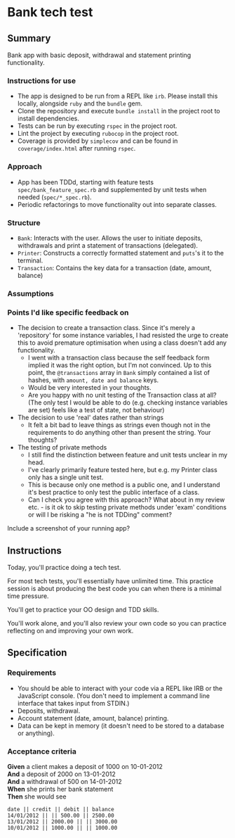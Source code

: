 # Bank tech test

## Summary

Bank app with basic deposit, withdrawal and statement printing functionality. 

### Instructions for use

- The app is designed to be run from a REPL like `irb`. Please install this locally, alongside `ruby` and the `bundle` gem.
- Clone the repository and execute `bundle install` in the project root to install dependencies. 
- Tests can be run by executing `rspec` in the project root.
- Lint the project by executing `rubocop` in the project root.
- Coverage is provided by `simplecov` and can be found in `coverage/index.html` after running `rspec`.

### Approach

- App has been TDDd, starting with feature tests `spec/bank_feature_spec.rb` and supplemented by unit tests when needed (`spec/*_spec.rb`).
- Periodic refactorings to move functionality out into separate classes.

### Structure

- `Bank`: Interacts with the user. Allows the user to initiate deposits, withdrawals and print a statement of transactions (delegated). 
- `Printer`: Constructs a correctly formatted statement and `puts`'s it to the terminal.
- `Transaction`: Contains the key data for a transaction (date, amount, balance)

### Assumptions


### Points I'd like specific feedback on

- The decision to create a transaction class. Since it's merely a 'repository' for some instance variables, I had resisted the urge to create this to avoid premature optimisation when using a class doesn't add any functionality. 
    - I went with a transaction class because the self feedback form implied it was the right option, but I'm not convinced. Up to this point, the `@transactions` array in `Bank` simply contained a list of hashes, with `amount, date and balance` keys.
    - Would be very interested in your thoughts.
    - Are you happy with no unit testing of the Transaction class at all? (The only test I would be able to do (e.g. checking instance variables are set) feels like a test of state, not behaviour)
- The decision to use 'real' dates rather than strings
    - It felt a bit bad to leave things as strings even though not in the requirements to do anything other than present the string.
    Your thoughts?
- The testing of private methods
    - I still find the distinction between feature and unit tests unclear in my head.
    - I've clearly primarily feature tested here, but e.g. my Printer class only has a single unit test. 
    - This is because only one method is a public one, and I understand it's best practice to only test the public interface of a class.
    - Can I check you agree with this approach? What about in my review etc. - is it ok to skip testing private methods under 'exam' conditions or will I be risking a "he is not TDDing" comment?
 
 
Include a screenshot of your running app?

## Instructions

Today, you'll practice doing a tech test.

For most tech tests, you'll essentially have unlimited time.  This practice session is about producing the best code you can when there is a minimal time pressure.

You'll get to practice your OO design and TDD skills.

You'll work alone, and you'll also review your own code so you can practice reflecting on and improving your own work.

## Specification

### Requirements

* You should be able to interact with your code via a REPL like IRB or the JavaScript console.  (You don't need to implement a command line interface that takes input from STDIN.)
* Deposits, withdrawal.
* Account statement (date, amount, balance) printing.
* Data can be kept in memory (it doesn't need to be stored to a database or anything).

### Acceptance criteria

**Given** a client makes a deposit of 1000 on 10-01-2012  
**And** a deposit of 2000 on 13-01-2012  
**And** a withdrawal of 500 on 14-01-2012  
**When** she prints her bank statement  
**Then** she would see

```
date || credit || debit || balance
14/01/2012 || || 500.00 || 2500.00
13/01/2012 || 2000.00 || || 3000.00
10/01/2012 || 1000.00 || || 1000.00
```
